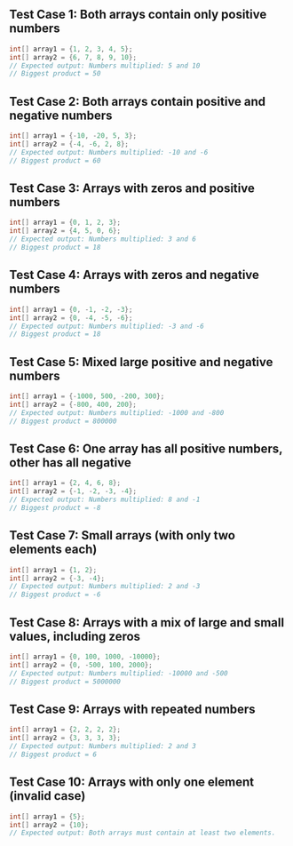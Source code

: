 ## Test Case 1: Both arrays contain only positive numbers
```java
int[] array1 = {1, 2, 3, 4, 5};
int[] array2 = {6, 7, 8, 9, 10};
// Expected output: Numbers multiplied: 5 and 10
// Biggest product = 50
```

## Test Case 2: Both arrays contain positive and negative numbers
```java
int[] array1 = {-10, -20, 5, 3};
int[] array2 = {-4, -6, 2, 8};
// Expected output: Numbers multiplied: -10 and -6
// Biggest product = 60
```

## Test Case 3: Arrays with zeros and positive numbers
```java
int[] array1 = {0, 1, 2, 3};
int[] array2 = {4, 5, 0, 6};
// Expected output: Numbers multiplied: 3 and 6
// Biggest product = 18
```

## Test Case 4: Arrays with zeros and negative numbers
```java
int[] array1 = {0, -1, -2, -3};
int[] array2 = {0, -4, -5, -6};
// Expected output: Numbers multiplied: -3 and -6
// Biggest product = 18
```

## Test Case 5: Mixed large positive and negative numbers
```java
int[] array1 = {-1000, 500, -200, 300};
int[] array2 = {-800, 400, 200};
// Expected output: Numbers multiplied: -1000 and -800
// Biggest product = 800000
```

## Test Case 6: One array has all positive numbers, other has all negative
```java
int[] array1 = {2, 4, 6, 8};
int[] array2 = {-1, -2, -3, -4};
// Expected output: Numbers multiplied: 8 and -1
// Biggest product = -8
```

## Test Case 7: Small arrays (with only two elements each)
```java
int[] array1 = {1, 2};
int[] array2 = {-3, -4};
// Expected output: Numbers multiplied: 2 and -3
// Biggest product = -6
```

## Test Case 8: Arrays with a mix of large and small values, including zeros
```java
int[] array1 = {0, 100, 1000, -10000};
int[] array2 = {0, -500, 100, 2000};
// Expected output: Numbers multiplied: -10000 and -500
// Biggest product = 5000000
```

## Test Case 9: Arrays with repeated numbers
```java
int[] array1 = {2, 2, 2, 2};
int[] array2 = {3, 3, 3, 3};
// Expected output: Numbers multiplied: 2 and 3
// Biggest product = 6
```

## Test Case 10: Arrays with only one element (invalid case)
```java
int[] array1 = {5};
int[] array2 = {10};
// Expected output: Both arrays must contain at least two elements.
```
